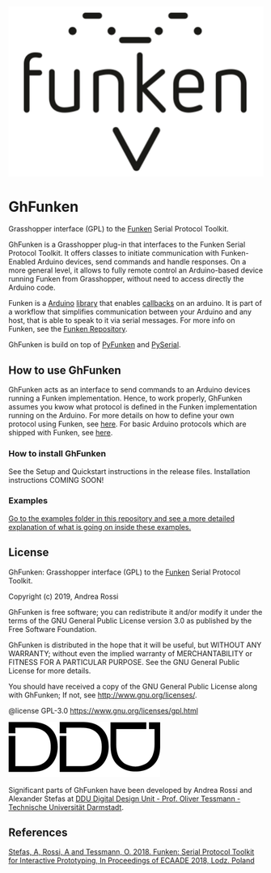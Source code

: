 ![Funken logo](https://github.com/ar0551/GhFunken/blob/master/graphics/funkenLogo.png)

# GhFunken
Grasshopper interface (GPL) to the [Funken](https://github.com/astefas/Funken) Serial Protocol Toolkit.

GhFunken is a Grasshopper plug-in that interfaces to the Funken Serial Protocol Toolkit. It offers classes to initiate communication with Funken-Enabled Arduino devices, send commands and handle responses. On a more general level, it allows to fully remote control an Arduino-based device running Funken from Grasshopper, without need to access directly the Arduino code.

Funken is a [Arduino](https://www.arduino.cc) [library](https://www.arduino.cc/en/Reference/Libraries) that enables [callbacks](https://en.wikipedia.org/wiki/Callback_(computer_programming)) on an arduino. It is part of a workflow that simplifies communication between your Arduino and any host, that is able to speak to it via serial messages.
For more info on Funken, see the [Funken Repository](https://github.com/astefas/Funken).

GhFunken is build on top of [PyFunken](https://github.com/ar0551/PyFunken) and [PySerial](https://github.com/pyserial/pyserial).


## How to use GhFunken
GhFunken acts as an interface to send commands to an Arduino devices running a Funken implementation. Hence, to work properly, GhFunken assumes you kwow what protocol is defined in the Funken implementation running on the Arduino. For more details on how to define your own protocol using Funken, see [here](https://github.com/astefas/Funken#how-to-use-funken). For basic Arduino protocols which are shipped with Funken, see [here](https://github.com/astefas/Funken/blob/master/README.md#quickstart).

### How to install GhFunken
See the Setup and Quickstart instructions in the release files. Installation instructions COMING SOON!

### Examples
[Go to the examples folder in this repository and see a more detailed explanation of what is going on inside these examples.](https://github.com/ar0551/GhFunken/tree/master/exampleFiles)


## License
GhFunken: Grasshopper interface (GPL) to the [Funken](https://github.com/astefas/Funken) Serial Protocol Toolkit.

Copyright (c) 2019, Andrea Rossi

GhFunken is free software; you can redistribute it and/or modify it under the terms of the GNU General Public License version 3.0 as published by the Free Software Foundation.

GhFunken is distributed in the hope that it will be useful, but WITHOUT ANY WARRANTY; without even the implied warranty of MERCHANTABILITY or FITNESS FOR A PARTICULAR PURPOSE. See the GNU General Public License for more details.

You should have received a copy of the GNU General Public License along with GhFunken; If not, see http://www.gnu.org/licenses/.

@license GPL-3.0 https://www.gnu.org/licenses/gpl.html


![DDU logo](https://github.com/ar0551/PyFunken/blob/master/materials/DDU-logo_BLACK_RGB.png)

Significant parts of GhFunken have been developed by Andrea Rossi and Alexander Stefas at [DDU Digital Design Unit - Prof. Oliver Tessmann - Technische Universität Darmstadt](http://www.dg.architektur.tu-darmstadt.de/dg/startseite_3/index.de.jsp).

## References
[Stefas, A, Rossi, A and Tessmann, O. 2018. Funken: Serial Protocol Toolkit for Interactive Prototyping, In Proceedings of ECAADE 2018, Lodz. Poland](http://papers.cumincad.org/data/works/att/ecaade2018_388.pdf)

